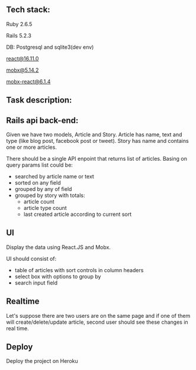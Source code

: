 ## Tech stack:

Ruby 2.6.5

Rails 5.2.3

DB: Postgresql and sqlite3(dev env)


react@16.11.0

mobx@5.14.2

mobx-react@6.1.4


## Task description:

## Rails api back-end:

Given we have two models, Article and Story. Article has name, text and type (like blog post, facebook post or tweet).
Story has name and contains one or more articles.

There should be a single API enpoint that returns list of articles. Basing on query params list could be:

 - searched by article name or text
 - sorted on any field
 - grouped by any of field
 - grouped by story with totals:
   - article count
   - article type count
   - last created article according to current sort
   

## UI

Display the data using React.JS and Mobx.

UI should consist of:

- table of articles with sort controls in column headers
- select box with options to group by
- search input field


## Realtime

Let's suppose there are two users are on the same page and if one of them will create/delete/update article, second user should see these changes in real time.


## Deploy

Deploy the project on Heroku
